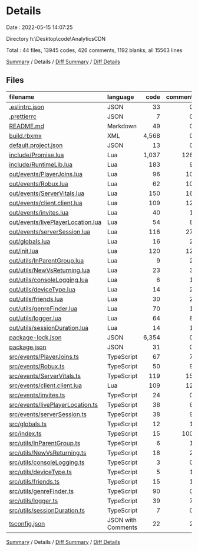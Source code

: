 # Details

Date : 2022-05-15 14:07:25

Directory h:\Desktop\code\AnalyticsCDN

Total : 44 files,  13945 codes, 426 comments, 1192 blanks, all 15563 lines

[Summary](results.md) / Details / [Diff Summary](diff.md) / [Diff Details](diff-details.md)

## Files
| filename | language | code | comment | blank | total |
| :--- | :--- | ---: | ---: | ---: | ---: |
| [.eslintrc.json](/.eslintrc.json) | JSON | 33 | 0 | 0 | 33 |
| [.prettierrc](/.prettierrc) | JSON | 7 | 0 | 1 | 8 |
| [README.md](/README.md) | Markdown | 49 | 0 | 10 | 59 |
| [build.rbxmx](/build.rbxmx) | XML | 4,568 | 0 | 695 | 5,263 |
| [default.project.json](/default.project.json) | JSON | 13 | 0 | 1 | 14 |
| [include/Promise.lua](/include/Promise.lua) | Lua | 1,037 | 126 | 240 | 1,403 |
| [include/RuntimeLib.lua](/include/RuntimeLib.lua) | Lua | 183 | 9 | 38 | 230 |
| [out/events/PlayerJoins.lua](/out/events/PlayerJoins.lua) | Lua | 96 | 10 | 1 | 107 |
| [out/events/Robux.lua](/out/events/Robux.lua) | Lua | 62 | 10 | 1 | 73 |
| [out/events/ServerVitals.lua](/out/events/ServerVitals.lua) | Lua | 150 | 16 | 1 | 167 |
| [out/events/client.client.lua](/out/events/client.client.lua) | Lua | 109 | 12 | 29 | 150 |
| [out/events/invites.lua](/out/events/invites.lua) | Lua | 40 | 1 | 1 | 42 |
| [out/events/livePlayerLocation.lua](/out/events/livePlayerLocation.lua) | Lua | 54 | 8 | 1 | 63 |
| [out/events/serverSession.lua](/out/events/serverSession.lua) | Lua | 116 | 27 | 1 | 144 |
| [out/globals.lua](/out/globals.lua) | Lua | 16 | 2 | 1 | 19 |
| [out/init.lua](/out/init.lua) | Lua | 120 | 12 | 5 | 137 |
| [out/utils/InParentGroup.lua](/out/utils/InParentGroup.lua) | Lua | 9 | 2 | 1 | 12 |
| [out/utils/NewVsReturning.lua](/out/utils/NewVsReturning.lua) | Lua | 23 | 3 | 1 | 27 |
| [out/utils/consoleLogging.lua](/out/utils/consoleLogging.lua) | Lua | 6 | 1 | 1 | 8 |
| [out/utils/deviceType.lua](/out/utils/deviceType.lua) | Lua | 14 | 2 | 1 | 17 |
| [out/utils/friends.lua](/out/utils/friends.lua) | Lua | 30 | 2 | 1 | 33 |
| [out/utils/genreFinder.lua](/out/utils/genreFinder.lua) | Lua | 70 | 1 | 1 | 72 |
| [out/utils/logger.lua](/out/utils/logger.lua) | Lua | 64 | 8 | 1 | 73 |
| [out/utils/sessionDuration.lua](/out/utils/sessionDuration.lua) | Lua | 14 | 1 | 1 | 16 |
| [package-lock.json](/package-lock.json) | JSON | 6,354 | 0 | 1 | 6,355 |
| [package.json](/package.json) | JSON | 31 | 0 | 1 | 32 |
| [src/events/PlayerJoins.ts](/src/events/PlayerJoins.ts) | TypeScript | 67 | 7 | 15 | 89 |
| [src/events/Robux.ts](/src/events/Robux.ts) | TypeScript | 50 | 9 | 13 | 72 |
| [src/events/ServerVitals.ts](/src/events/ServerVitals.ts) | TypeScript | 119 | 15 | 24 | 158 |
| [src/events/client.client.lua](/src/events/client.client.lua) | Lua | 109 | 12 | 29 | 150 |
| [src/events/invites.ts](/src/events/invites.ts) | TypeScript | 24 | 0 | 3 | 27 |
| [src/events/livePlayerLocation.ts](/src/events/livePlayerLocation.ts) | TypeScript | 38 | 6 | 10 | 54 |
| [src/events/serverSession.ts](/src/events/serverSession.ts) | TypeScript | 38 | 9 | 10 | 57 |
| [src/globals.ts](/src/globals.ts) | TypeScript | 12 | 1 | 3 | 16 |
| [src/index.ts](/src/index.ts) | TypeScript | 15 | 100 | 0 | 115 |
| [src/utils/InParentGroup.ts](/src/utils/InParentGroup.ts) | TypeScript | 6 | 1 | 2 | 9 |
| [src/utils/NewVsReturning.ts](/src/utils/NewVsReturning.ts) | TypeScript | 18 | 2 | 6 | 26 |
| [src/utils/consoleLogging.ts](/src/utils/consoleLogging.ts) | TypeScript | 3 | 0 | 1 | 4 |
| [src/utils/deviceType.ts](/src/utils/deviceType.ts) | TypeScript | 5 | 1 | 3 | 9 |
| [src/utils/friends.ts](/src/utils/friends.ts) | TypeScript | 15 | 1 | 7 | 23 |
| [src/utils/genreFinder.ts](/src/utils/genreFinder.ts) | TypeScript | 90 | 0 | 16 | 106 |
| [src/utils/logger.ts](/src/utils/logger.ts) | TypeScript | 39 | 7 | 11 | 57 |
| [src/utils/sessionDuration.ts](/src/utils/sessionDuration.ts) | TypeScript | 7 | 0 | 1 | 8 |
| [tsconfig.json](/tsconfig.json) | JSON with Comments | 22 | 2 | 2 | 26 |

[Summary](results.md) / Details / [Diff Summary](diff.md) / [Diff Details](diff-details.md)